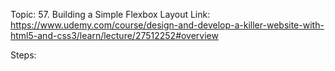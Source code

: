 Topic: 57. Building a Simple Flexbox Layout
Link: https://www.udemy.com/course/design-and-develop-a-killer-website-with-html5-and-css3/learn/lecture/27512252#overview



Steps: 









